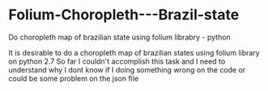 # Folium-Choropleth---Brazil-state
Do choropleth map of brazilian state using folium librabry - python

It is desirable to do a choropleth map of brazilian states using folium library on python 2.7
So far I couldn't accomplish this task and I need to understand why
I dont know if I doing something wrong on the code or could be some problem on the json file
